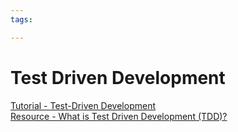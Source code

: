 ```yaml
---
tags:

---
```

# Test Driven Development

[Tutorial - Test-Driven Development](https://www.freecodecamp.org/news/test-driven-development-tutorial-how-to-test-javascript-and-reactjs-app/)   
[Resource - What is Test Driven Development (TDD)?](https://www.guru99.com/test-driven-development.html)
